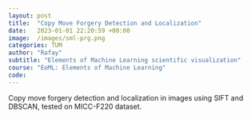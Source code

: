 ```yaml
---
layout: post
title:  "Copy Move Forgery Detection and Localization"
date:   2023-01-01 22:20:59 +00:00
image:  /images/sml-prg.png 
categories: TUM
author: "Rafay"
subtitle: "Elements of Machine Learning scientific visualization"
course: "EoML: Elements of Machine Learning"
code: 
---
```


Copy move forgery detection and localization in images using SIFT and DBSCAN, tested on MICC-F220 dataset.